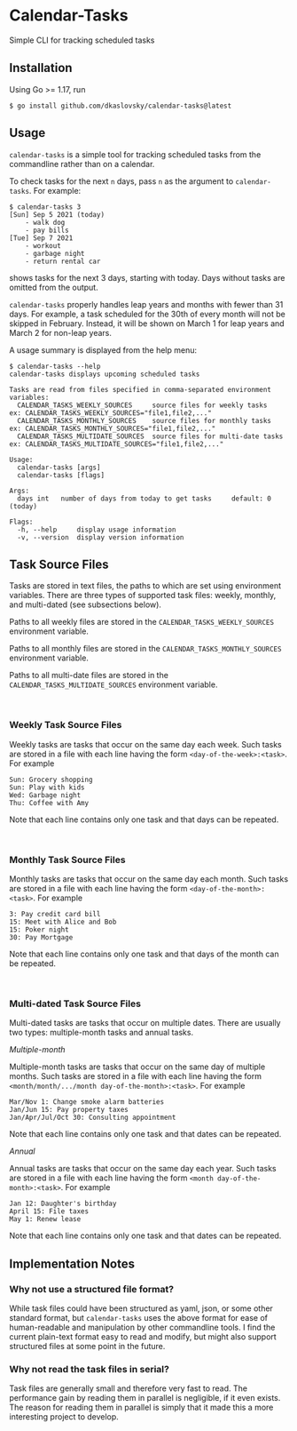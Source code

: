 # Calendar-Tasks
Simple CLI for tracking scheduled tasks

## Installation
Using Go >= 1.17, run
```
$ go install github.com/dkaslovsky/calendar-tasks@latest
```

## Usage
`calendar-tasks` is a simple tool for tracking scheduled tasks from the commandline rather than on a calendar.

To check tasks for the next `n` days, pass `n` as the argument to `calendar-tasks`.
For example:
```
$ calendar-tasks 3
[Sun] Sep 5 2021 (today)
    - walk dog
    - pay bills
[Tue] Sep 7 2021
    - workout
    - garbage night
    - return rental car
```
shows tasks for the next 3 days, starting with today.
Days without tasks are omitted from the output.

`calendar-tasks` properly handles leap years and months with fewer than 31 days.
For example, a task scheduled for the 30th of every month will not be skipped in February.
Instead, it will be shown on March 1 for leap years and March 2 for non-leap years.

A usage summary is displayed from the help menu:
```
$ calendar-tasks --help
calendar-tasks displays upcoming scheduled tasks

Tasks are read from files specified in comma-separated environment variables:
  CALENDAR_TASKS_WEEKLY_SOURCES 	source files for weekly tasks   	ex: CALENDAR_TASKS_WEEKLY_SOURCES="file1,file2,..."
  CALENDAR_TASKS_MONTHLY_SOURCES	source files for monthly tasks  	ex: CALENDAR_TASKS_MONTHLY_SOURCES="file1,file2,..."
  CALENDAR_TASKS_MULTIDATE_SOURCES	source files for multi-date tasks	ex: CALENDAR_TASKS_MULTIDATE_SOURCES="file1,file2,..."

Usage:
  calendar-tasks [args]
  calendar-tasks [flags]

Args:
  days int	 number of days from today to get tasks 	default: 0 (today)

Flags:
  -h, --help	 display usage information
  -v, --version	 display version information
```

## Task Source Files
Tasks are stored in text files, the paths to which are set using environment variables.
There are three types of supported task files: weekly, monthly, and multi-dated (see subsections below).

Paths to all weekly files are stored in the `CALENDAR_TASKS_WEEKLY_SOURCES` environment variable.

Paths to all monthly files are stored in the `CALENDAR_TASKS_MONTHLY_SOURCES` environment variable.

Paths to all multi-date files are stored in the `CALENDAR_TASKS_MULTIDATE_SOURCES` environment variable.

</br>

### Weekly Task Source Files
Weekly tasks are tasks that occur on the same day each week. Such tasks are stored in a file with each line having the form `<day-of-the-week>:<task>`. For example
```
Sun: Grocery shopping
Sun: Play with kids
Wed: Garbage night
Thu: Coffee with Amy
```
Note that each line contains only one task and that days can be repeated.

</br>

### Monthly Task Source Files
Monthly tasks are tasks that occur on the same day each month. Such tasks are stored in a file with each line having the form `<day-of-the-month>:<task>`. For example
```
3: Pay credit card bill
15: Meet with Alice and Bob
15: Poker night
30: Pay Mortgage
```
Note that each line contains only one task and that days of the month can be repeated.

</br>

### Multi-dated Task Source Files
Multi-dated tasks are tasks that occur on multiple dates. There are usually two types: multiple-month tasks and annual tasks.

*Multiple-month*

Multiple-month tasks are tasks that occur on the same day of multiple months. Such tasks are stored in a file with each line having the form `<month/month/.../month day-of-the-month>:<task>`. For example
```
Mar/Nov 1: Change smoke alarm batteries
Jan/Jun 15: Pay property taxes
Jan/Apr/Jul/Oct 30: Consulting appointment
```
Note that each line contains only one task and that dates can be repeated.

*Annual*

Annual tasks are tasks that occur on the same day each year. Such tasks are stored in a file with each line having the form `<month day-of-the-month>:<task>`. For example
```
Jan 12: Daughter's birthday
April 15: File taxes
May 1: Renew lease
```
Note that each line contains only one task and that dates can be repeated.

## Implementation Notes

### Why not use a structured file format?
While task files could have been structured as yaml, json, or some other standard format, but `calendar-tasks` uses the above format for ease of human-readable and manipulation by other commandline tools.
I find the current plain-text format easy to read and modify, but might also support structured files at some point in the future.

### Why not read the task files in serial?
Task files are generally small and therefore very fast to read.
The performance gain by reading them in parallel is negligible, if it even exists.
The reason for reading them in parallel is simply that it made this a more interesting project to develop.
